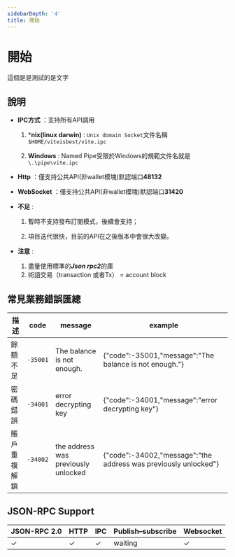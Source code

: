 ```yaml
---
sidebarDepth: '4'
title: 開始
---
```


# 開始

這個是是測試的是文字

## 說明

- **IPC方式** ：支持所有API調用

    1. ***nix(linux darwin)** : `Unix domain Socket`文件名稱`$HOME/viteisbest/vite.ipc`

    2. **Windows** : Named Pipe受限於Windows的規範文件名就是`\.\pipe\vite.ipc`

- **Http** ：僅支持公共API(非wallet模塊)默認端口**48132**

- **WebSocket** ：僅支持公共API(非wallet模塊)默認端口**31420**

- **不足** :

    1. 暫時不支持發布訂閱模式，後續會支持；

    2. 項目迭代很快，目前的API在之後版本中會很大改變。

- **注意** :

    1. 盡量使用標準的***Json rpc2***的庫
    2. 術語交易（transaction 或者Tx） = account block

## 常見業務錯誤匯總

描述 | code | message | example
--- | --- | --- | ---
餘額不足 | `-35001` | The balance is not enough. | {"code":-35001,"message":"The balance is not enough."}
密碼錯誤 | `-34001` | error decrypting key | {"code":-34001,"message":"error decrypting key"}
賬戶重複解鎖 | `-34002` | the address was previously unlocked | {"code":-34002,"message":"the address was previously unlocked"}

## JSON-RPC Support

JSON-RPC 2.0 | HTTP | IPC | Publish–subscribe | Websocket
--- | --- | --- | --- | ---
✓ | ✓ | ✓ | waiting | ✓
